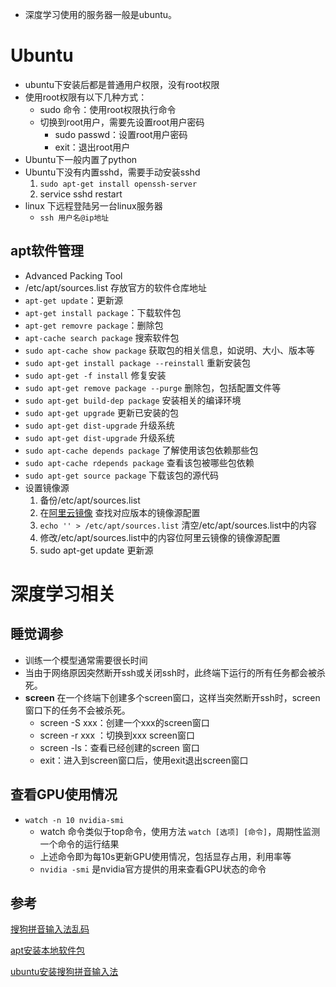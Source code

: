 - 深度学习使用的服务器一般是ubuntu。

# Ubuntu

- ubuntu下安装后都是普通用户权限，没有root权限
- 使用root权限有以下几种方式：
  - sudo 命令：使用root权限执行命令
  - 切换到root用户，需要先设置root用户密码
    - sudo passwd：设置root用户密码
    - exit：退出root用户
- Ubuntu下一般内置了python
- Ubuntu下没有内置sshd，需要手动安装sshd
  1. `sudo apt-get install openssh-server`
  2. service sshd restart
- linux 下远程登陆另一台linux服务器
  - `ssh 用户名@ip地址`

## apt软件管理

- Advanced Packing Tool
- /etc/apt/sources.list 存放官方的软件仓库地址
- `apt-get update`：更新源
- `apt-get install package`：下载软件包
- `apt-get removre package`：删除包
- `apt-cache search package` 搜索软件包 
- `sudo apt-cache show package`  获取包的相关信息，如说明、大小、版本等
- `sudo apt-get install package --reinstall` 重新安装包
- `sudo apt-get -f install`   修复安装
- `sudo apt-get remove package --purge` 删除包，包括配置文件等
- `sudo apt-get build-dep package` 安装相关的编译环境
- `sudo apt-get upgrade` 更新已安装的包
- `sudo apt-get dist-upgrade` 升级系统
- `sudo apt-get dist-upgrade` 升级系统
- `sudo apt-cache depends package` 了解使用该包依赖那些包
- `sudo apt-cache rdepends package` 查看该包被哪些包依赖
- `sudo apt-get source package`  下载该包的源代码
- 设置镜像源
  1. 备份/etc/apt/sources.list
  2. 在[阿里云镜像](https://developer.aliyun.com/mirror/ubuntu) 查找对应版本的镜像源配置
  3. `echo '' > /etc/apt/sources.list` 清空/etc/apt/sources.list中的内容
  4. 修改/etc/apt/sources.list中的内容位阿里云镜像的镜像源配置
  5. sudo apt-get update 更新源

# 深度学习相关

## 睡觉调参

- 训练一个模型通常需要很长时间
- 当由于网络原因突然断开ssh或关闭ssh时，此终端下运行的所有任务都会被杀死。
- **screen** 在一个终端下创建多个screen窗口，这样当突然断开ssh时，screen窗口下的任务不会被杀死。
  - screen -S xxx：创建一个xxx的screen窗口
  - screen -r xxx ：切换到xxx screen窗口
  - screen -ls：查看已经创建的screen 窗口
  - exit：进入到screen窗口后，使用exit退出screen窗口

## 查看GPU使用情况

- `watch -n 10 nvidia-smi` 
  - watch 命令类似于top命令，使用方法 `watch [选项] [命令]`，周期性监测一个命令的运行结果
  - 上述命令即为每10s更新GPU使用情况，包括显存占用，利用率等
  - `nvidia -smi` 是nvidia官方提供的用来查看GPU状态的命令



## 参考

[搜狗拼音输入法乱码](https://blog.csdn.net/a6333230/article/details/95305918?depth_1-utm_source=distribute.pc_relevant.none-task-blog-BlogCommendFromBaidu-1&utm_source=distribute.pc_relevant.none-task-blog-BlogCommendFromBaidu-1)

[apt安装本地软件包](http://blog.lujun9972.win/blog/2018/11/18/ubuntu%E4%BD%BF%E7%94%A8apt%E5%AE%89%E8%A3%85%E6%9C%AC%E5%9C%B0deb%E8%BD%AF%E4%BB%B6%E5%8C%85/index.html)

[ubuntu安装搜狗拼音输入法](https://www.bilibili.com/video/BV1UW411S7nu?from=search&seid=10871947589641994248)



